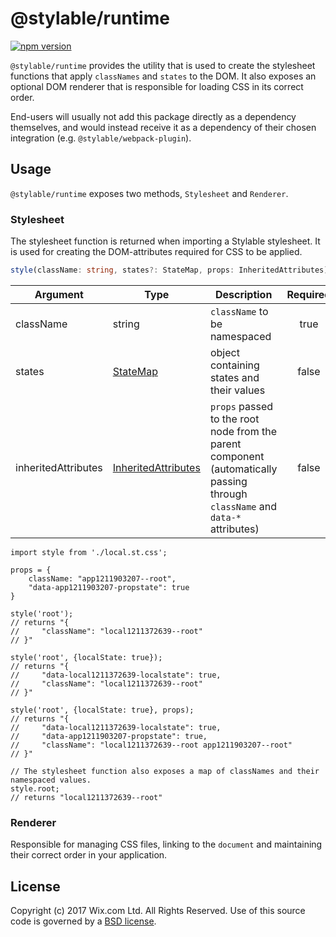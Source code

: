 # @stylable/runtime

[![npm version](https://img.shields.io/npm/v/@stylable/runtime.svg)](https://www.npmjs.com/package/@stylable/runtime)

`@stylable/runtime` provides the utility that is used to create the stylesheet functions that apply `classNames` and `states` to the DOM. It also exposes an optional DOM renderer that is responsible for loading CSS in its correct order.

End-users will usually not add this package directly as a dependency themselves, and would instead receive it as a dependency of their chosen integration (e.g. `@stylable/webpack-plugin`).

## Usage

`@stylable/runtime` exposes two methods, `Stylesheet` and `Renderer`.

### Stylesheet

The stylesheet function is returned when importing a Stylable stylesheet. It is used for creating the DOM-attributes required for CSS to be applied.

```ts
style(className: string, states?: StateMap, props: InheritedAttributes)
```

|Argument|Type|Description|Required|
|---------|----|-----------|:------:|
|className|string|`className` to be namespaced|true|
|states|[StateMap](https://github.com/wix/stylable/blob/master/packages/runtime/src/types.ts#L3)|object containing states and their values|false|
|inheritedAttributes|[InheritedAttributes](https://github.com/wix/stylable/blob/master/packages/runtime/src/types.ts#L12)|`props` passed to the root node from the parent component (automatically passing through `className` and `data-*` attributes) |false|

```tsx
import style from './local.st.css';

props = {
    className: "app1211903207--root",
    "data-app1211903207-propstate": true
}

style('root');
// returns "{
//     "className": "local1211372639--root"
// }"

style('root', {localState: true});
// returns "{
//     "data-local1211372639-localstate": true,
//     "className": "local1211372639--root"
// }"

style('root', {localState: true}, props);
// returns "{
//     "data-local1211372639-localstate": true,
//     "data-app1211903207-propstate": true,
//     "className": "local1211372639--root app1211903207--root"
// }"

// The stylesheet function also exposes a map of classNames and their namespaced values.
style.root;
// returns "local1211372639--root"
```

### Renderer

Responsible for managing CSS files, linking to the `document` and maintaining their correct order in your application.

## License

Copyright (c) 2017 Wix.com Ltd. All Rights Reserved. Use of this source code is governed by a [BSD license](./LICENSE).
